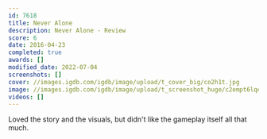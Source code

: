 ```yaml
---
id: 7618
title: Never Alone
description: Never Alone - Review
score: 6
date: 2016-04-23
completed: true
awards: []
modified_date: 2022-07-04
screenshots: []
cover: //images.igdb.com/igdb/image/upload/t_cover_big/co2h1t.jpg
image: //images.igdb.com/igdb/image/upload/t_screenshot_huge/c2empt6lqeca7blvf5t3.jpg
videos: []
---
```

Loved the story and the visuals, but didn't like the gameplay itself all that much.
